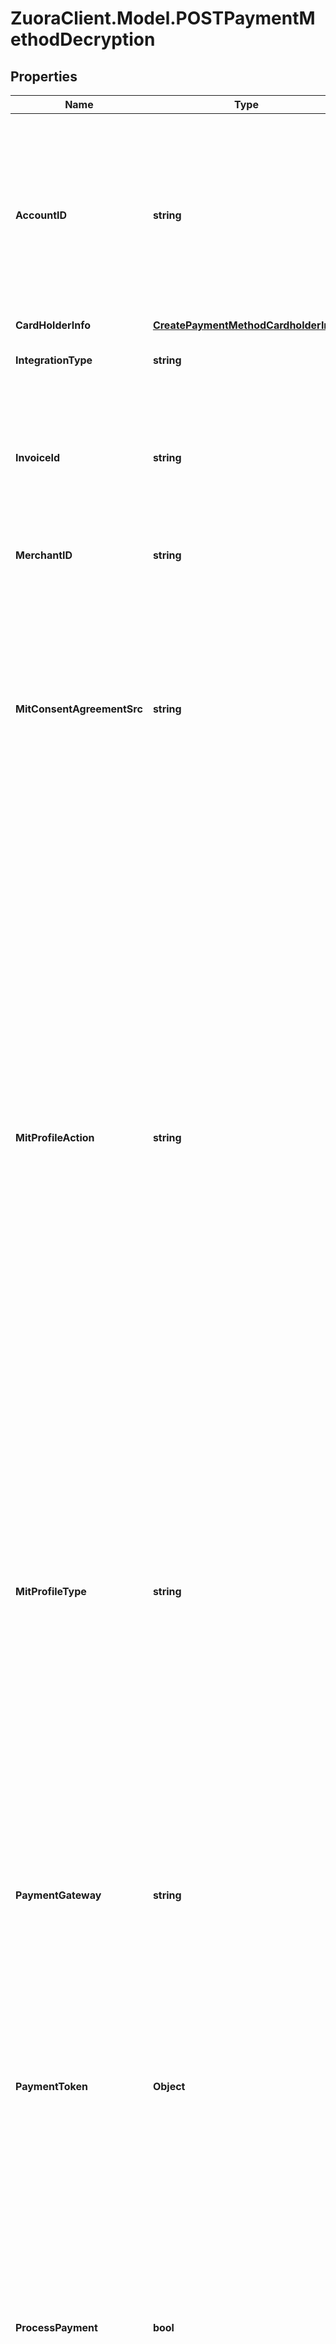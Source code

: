 # ZuoraClient.Model.POSTPaymentMethodDecryption

## Properties

Name | Type | Description | Notes
------------ | ------------- | ------------- | -------------
**AccountID** | **string** | The ID of the customer account associated with this payment method. To create an orphan payment method that is not associated with any customer account, you do not need to specify this field during creation. However, you must associate the orphan payment method with a customer account within 10 days. Otherwise, this orphan payment method will be deleted. | [optional] 
**CardHolderInfo** | [**CreatePaymentMethodCardholderInfo**](CreatePaymentMethodCardholderInfo.md) |  | [optional] 
**IntegrationType** | **string** | Field to identify the token decryption type.  **Note:** The only value at this time is &#x60;ApplePay&#x60;.   | 
**InvoiceId** | **string** | The id of invoice this payment will apply to.  **Note:** When &#x60;processPayment&#x60; is &#x60;true&#x60;, this field is required. Only one invoice can be paid; for scenarios where you want to pay for multiple invoices, set &#x60;processPayment&#x60; to &#x60;false&#x60; and call payment API separately.  | [optional] 
**MerchantID** | **string** | The Merchant ID that was configured for use with Apple Pay in the Apple iOS Developer Center.  | 
**MitConsentAgreementSrc** | **string** | This field is only available for CyberSource v2.0 integration to create a stored credential profile within the payment method. It is required if the &#x60;mitProfileAction&#x60; field is specified.  When creating an Apple Pay payment method on CyberSource v2.0, it is strongly recommended to create the stored credential profile for the payment method through specifying the &#x60;mitProfileAction&#x60;, &#x60;mitConsentAgreementSrc&#x60;, and &#x60;mitProfileType&#x60; fields to prevent payment rejection.  | [optional] 
**MitProfileAction** | **string** | This field is only available for CyberSource v2.0 integration to create a stored credential profile within the payment method.   When creating an Apple Pay payment method on CyberSource v2.0, it is strongly recommended to create the stored credential profile for the payment method through specifying the &#x60;mitProfileAction&#x60;, &#x60;mitConsentAgreementSrc&#x60;, and &#x60;mitProfileType&#x60; fields to prevent payment rejection.      - &#x60;Activate&#x60; - Use this value if you are creating the stored credential profile after receiving the customer&#39;s consent.        Zuora will create the stored credential profile then send a cardholder-initiated transaction (CIT) to the payment gateway to validate the stored credential profile. If the CIT succeeds, the status of the stored credential profile will be &#x60;Active&#x60;. If the CIT does not succeed, Zuora will not create a stored credential profile.          If the payment gateway does not support the stored credential transaction framework, the status of the stored credential profile will be &#x60;Agreed&#x60;.      - &#x60;Persist&#x60; - Use this value if the stored credential profile represents a stored credential profile in an external system. The status of the payment method&#39;s stored credential profile will be &#x60;Active&#x60;.       | [optional] 
**MitProfileType** | **string** | This field is only available for CyberSource v2.0 integration to create a stored credential profile within the payment method. It is required if the &#x60;mitProfileAction&#x60; field is specified. This field indicates the type of the stored credential profile to process recurring or unsecheduled transactions.  When creating an Apple Pay payment method on CyberSource v2.0, it is strongly recommended to create the stored credential profile for the payment method through specifying the &#x60;mitProfileAction&#x60;, &#x60;mitConsentAgreementSrc&#x60;, and &#x60;mitProfileType&#x60; fields to prevent payment rejection.       | [optional] 
**PaymentGateway** | **string** | The label name of the gateway instance configured in Zuora that should process the payment. When creating a Payment, this must be a valid gateway instance ID and this gateway must support the specific payment method. If not specified, the default gateway of your Zuora customer account will be used.  **Note:** When &#x60;processPayment&#x60; is &#x60;true&#x60;, this field is required. When &#x60;processPayment&#x60; is &#x60;false&#x60;, the default payment gateway of your Zuora customer account will be used no matter whether a payment gateway instance is specified in the &#x60;paymentGateway&#x60; field.  | [optional] 
**PaymentToken** | **Object** | The complete JSON Object representing the encrypted payment token payload returned in the response from the Apple Pay session.   | 
**ProcessPayment** | **bool** | A boolean flag to control whether a payment should be processed after creating payment method. The payment amount will be equivalent to the amount the merchant supplied in the ApplePay session. Default is false.  If this field is set to &#x60;true&#x60;, you must specify the &#x60;paymentGateway&#x60; field with the payment gateway instance name.  If this field is set to &#x60;false&#x60;:   - The default payment gateway of your Zuora customer account will be used no matter whether a payment gateway instance is specified in the &#x60;paymentGateway&#x60; field.    - You must select the **Verify new credit card** check box on the gateway instance settings page. Otherwise, the cryptogram will not be sent to the gateway.   - A separate subscribe or payment API call is required after this payment method creation call.  | [optional] 

[[Back to Model list]](../README.md#documentation-for-models) [[Back to API list]](../README.md#documentation-for-api-endpoints) [[Back to README]](../README.md)

